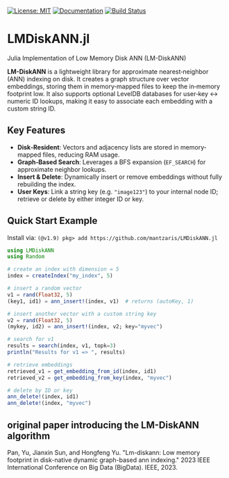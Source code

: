 [![License: MIT](https://img.shields.io/badge/License-MIT-green.svg)](LICENSE) 
[![Documentation](https://img.shields.io/badge/docs-stable-blue.svg)](https://mantzaris.github.io/LMDiskANN.jl/) 
[![Build Status](https://github.com/mantzaris/LMDiskANN.jl/actions/workflows/ci.yml/badge.svg?branch=main&refresh=1)](https://github.com/mantzaris/LMDiskANN.jl/actions)

# LMDiskANN.jl
Julia Implementation of Low Memory Disk ANN (LM-DiskANN)

**LM-DiskANN** is a lightweight library for approximate nearest‐neighbor (ANN) indexing on disk. It creates a graph structure over vector embeddings, storing them in memory‐mapped files to keep the in‐memory footprint low. It also supports optional LevelDB databases for user‐key ↔ numeric ID lookups, making it easy to associate each embedding with a custom string ID.

## Key Features
- **Disk‐Resident**: Vectors and adjacency lists are stored in memory‐mapped files, reducing RAM usage.
- **Graph‐Based Search**: Leverages a BFS expansion (`EF_SEARCH`) for approximate neighbor lookups.
- **Insert & Delete**: Dynamically insert or remove embeddings without fully rebuilding the index.
- **User Keys**: Link a string key (e.g. `"image123"`) to your internal node ID; retrieve or delete by either integer ID or key.

## Quick Start Example


Install via: `(@v1.9) pkg> add https://github.com/mantzaris/LMDiskANN.jl`

```julia
using LMDiskANN
using Random

# create an index with dimension = 5
index = createIndex("my_index", 5)

# insert a random vector
v1 = rand(Float32, 5)
(key1, id1) = ann_insert!(index, v1)  # returns (autoKey, 1)

# insert another vector with a custom string key
v2 = rand(Float32, 5)
(mykey, id2) = ann_insert!(index, v2; key="myvec")

# search for v1
results = search(index, v1, topk=3)
println("Results for v1 => ", results)

# retrieve embeddings
retrieved_v1 = get_embedding_from_id(index, id1)
retrieved_v2 = get_embedding_from_key(index, "myvec")

# delete by ID or key
ann_delete!(index, id1)
ann_delete!(index, "myvec")
```

## original paper introducing the LM-DiskANN algorithm
Pan, Yu, Jianxin Sun, and Hongfeng Yu. "Lm-diskann: Low memory footprint in disk-native dynamic graph-based ann indexing." 2023 IEEE International Conference on Big Data (BigData). IEEE, 2023.
